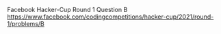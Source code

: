 Facebook Hacker-Cup Round 1 Question B
https://www.facebook.com/codingcompetitions/hacker-cup/2021/round-1/problems/B
